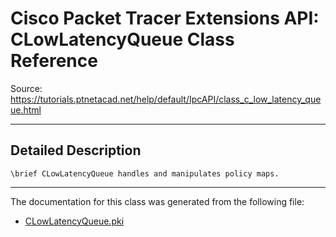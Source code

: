 # Cisco Packet Tracer Extensions API: CLowLatencyQueue Class Reference

Source: https://tutorials.ptnetacad.net/help/default/IpcAPI/class_c_low_latency_queue.html

---

## Detailed Description
    
    
    \brief CLowLatencyQueue handles and manipulates policy maps.
    

* * *

The documentation for this class was generated from the following file:

  * [CLowLatencyQueue.pki](_c_low_latency_queue_8pki.html)



